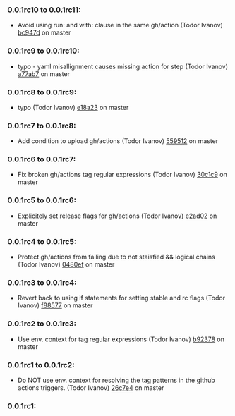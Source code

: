 ### **0.0.1rc10 to 0.0.1rc11:**
  - Avoid using run: and with: clause in the same gh/action (Todor Ivanov) [bc947d](https://github.com/todor-ivanov/ghrlb/commit/bc947d07234c111e67418cb917690f503b255b46) on master


### **0.0.1rc9 to 0.0.1rc10:**
  - typo - yaml misallignment causes missing action for step (Todor Ivanov) [a77ab7](https://github.com/todor-ivanov/ghrlb/commit/a77ab73dcd126bf51233c170706d70a8b7cb595d) on master


### **0.0.1rc8 to 0.0.1rc9:**
  - typo (Todor Ivanov) [e18a23](https://github.com/todor-ivanov/ghrlb/commit/e18a23cefdf5ca7eca6764788be06c642fb2ea39) on master


### **0.0.1rc7 to 0.0.1rc8:**
  - Add condition to upload gh/actions (Todor Ivanov) [559512](https://github.com/todor-ivanov/ghrlb/commit/559512b77085379926d01fb28091f3ca7b77a2f1) on master


### **0.0.1rc6 to 0.0.1rc7:**
  - Fix broken gh/actions tag regular expressions (Todor Ivanov) [30c1c9](https://github.com/todor-ivanov/ghrlb/commit/30c1c9f546634177bef936fbede0faba36cd616c) on master


### **0.0.1rc5 to 0.0.1rc6:**
  - Explicitely set release flags for gh/actions (Todor Ivanov) [e2ad02](https://github.com/todor-ivanov/ghrlb/commit/e2ad0257a2d47509e5fd6afc06ddda82f5a7241e) on master


### **0.0.1rc4 to 0.0.1rc5:**
  - Protect gh/actions from failing due to not staisfied && logical chains (Todor Ivanov) [0480ef](https://github.com/todor-ivanov/ghrlb/commit/0480ef75638ccec218010a494fd56bbae82a3eb5) on master


### **0.0.1rc3 to 0.0.1rc4:**
  - Revert back to using if statements for setting stable and rc flags (Todor Ivanov) [f88577](https://github.com/todor-ivanov/ghrlb/commit/f88577b8eea740a7305661940ffd72b15bf85309) on master


### **0.0.1rc2 to 0.0.1rc3:**
  - Use env. context for tag regular expressions (Todor Ivanov) [b92378](https://github.com/todor-ivanov/ghrlb/commit/b92378628231a823ee707fc622001f78cd184681) on master


### **0.0.1rc1 to 0.0.1rc2:**
  - Do NOT use env. context for resolving the tag patterns in the github actions triggers. (Todor Ivanov) [26c7e4](https://github.com/todor-ivanov/ghrlb/commit/26c7e4aca4f793806394bd3f34803d1cd9e9d8ce) on master


### **0.0.1rc1:**


